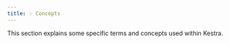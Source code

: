 ```yaml
---
title: 💡 Concepts
---
```


This section explains some specific terms and concepts used within Kestra.


<ChildTableOfContents /> 
